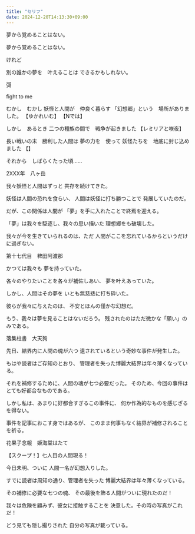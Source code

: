 ```yaml
---
title: "セリフ"
date: 2024-12-20T14:13:30+09:00
---
```

夢から覚めることはない。

夢から覚めることはない。



けれど

別の誰かの夢を　叶えることは
できるかもしれない。

彁

fight to me



むかし　むかし
妖怪と人間が　仲良く暮らす
「幻想郷」という　場所がありました。
【ゆかれいむ】
【Nでは】

しかし　あるとき
二つの種族の間で　戦争が起きました
【レミリアと咲夜】

長い戦いの末　勝利した人間は
夢の力を　使って
妖怪たちを　地底に封じ込めました
【】

それから　しばらくたった頃……

2XXX年　八ヶ岳




我々妖怪と人間はずっと
共存を続けてきた。

妖怪は人間の恐れを食らい、
人間は妖怪に打ち勝つことで
発展していたのだ。

だが、この関係は人間が
「夢」を手に入れたことで終焉を迎える。

「夢」は我々を駆逐し、我々の思い描いた
理想郷をも破壊した。

我々が今を生きていられるのは、ただ
人間がここを忘れているからというだけに過ぎない。

第十七代目　稗田阿渡那



かつては我々も
夢を持っていた。

各々のやりたいことを各々が補佐しあい、
夢を叶えあっていた。

しかし、人間はその夢を
いとも無慈悲に打ち砕いた。

彼らが我々に与えたのは、
不安とほんの僅かな幻想だ。

もう、我々は夢を見ることはないだろう。
残されたのはただ微かな「願い」のみである。


落集柱書　大天狗





先日、結界内に人間の魂が六つ
遺されているという奇妙な事件が発生した。

もはや読者はご存知のとおり、
管理者を失った博麗大結界は年々薄くなっている。

それを補修するために、人間の魂が七つ必要だった。
そのため、今回の事件はとても好都合なものである。

しかし私は、あまりに好都合すぎるこの事件に、
何か作為的なものを感じざるを得ない。

事件を記事におこす身ではあるが、
このまま何事もなく結界が補修されることを祈る。

花果子念報　姫海棠はたて



【スクープ！】七人目の人間現る！

今日未明、ついに
人間一名が幻想入りした。

すでに読者は周知の通り、管理者を失った
博麗大結界は年々薄くなっている。

その補修に必要な七つの魂、
その最後を飾る人間がついに現れたのだ！

我々は危険を顧みず、彼女に接触することを
決意した。その時の写真がこれだ！

どう見ても隠し撮りされた
自分の写真が載っている。

